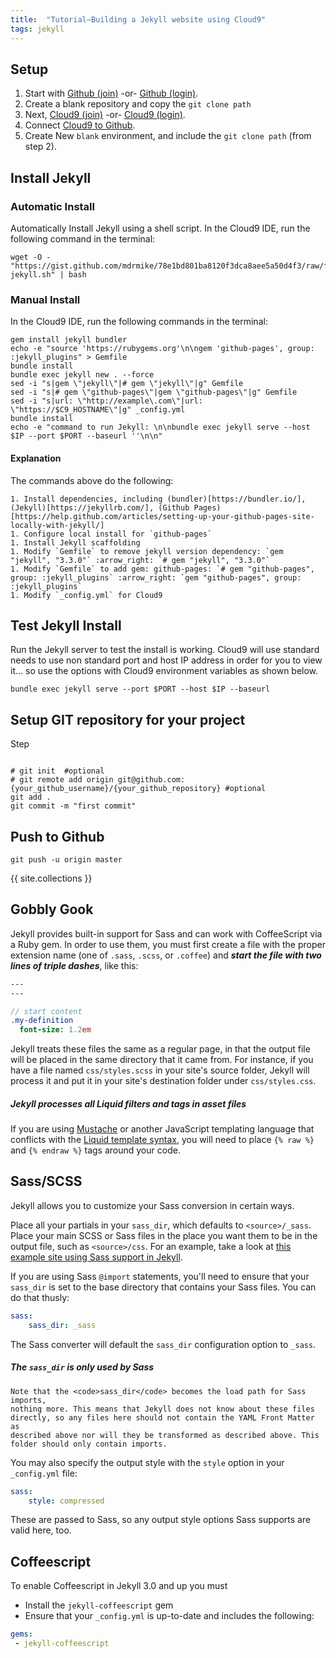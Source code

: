 ```yaml
---
title:  "Tutorial—Building a Jekyll website using Cloud9"
tags: jekyll
---
```


## Setup

  1. Start with [Github (join)](https://github.com/join) -or- [Github (login)](https://github.com/login/).
  2. Create a blank repository and copy the `git clone path`
  3. Next, [Cloud9 (join)](https://c9.io/signup/) -or- [Cloud9 (login)](https://c9.io/login/).
  4. Connect [Cloud9 to Github](https://c9.io/account/services).
  5. Create New `blank` environment, and include the `git clone path` (from step 2).

## Install Jekyll


### Automatic Install

Automatically Install Jekyll using a shell script.  In the Cloud9 IDE, run the following command in the terminal:

```
wget -O - "https://gist.github.com/mdrmike/78e1bd801ba8120f3dca8aee5a50d4f3/raw/f8983606db6cdee6160ce2538fdc6ddf288475e4/setup-jekyll.sh" | bash
```

### Manual Install

In the Cloud9 IDE, run the following commands in the terminal:

```
gem install jekyll bundler
echo -e "source 'https://rubygems.org'\n\ngem 'github-pages', group: :jekyll_plugins" > Gemfile
bundle install
bundle exec jekyll new . --force
sed -i "s|gem \"jekyll\"|# gem \"jekyll\"|g" Gemfile
sed -i "s|# gem \"github-pages\"|gem \"github-pages\"|g" Gemfile
sed -i "s|url: \"http://example\.com\"|url: \"https://$C9_HOSTNAME\"|g" _config.yml
bundle install
echo -e "command to run Jekyll: \n\nbundle exec jekyll serve --host $IP --port $PORT --baseurl ''\n\n"

```


#### Explanation

The commands above do the following:

    1. Install dependencies, including (bundler)[https://bundler.io/], (Jekyll)[https://jekyllrb.com/], (Github Pages)[https://help.github.com/articles/setting-up-your-github-pages-site-locally-with-jekyll/]
    1. Configure local install for `github-pages`
    1. Install Jekyll scaffolding
    1. Modify `Gemfile` to remove jekyll version dependency: `gem "jekyll", "3.3.0"` :arrow_right: `# gem "jekyll", "3.3.0"`
    1. Modify `Gemfile` to add gem: github-pages: `# gem "github-pages", group: :jekyll_plugins` :arrow_right: `gem "github-pages", group: :jekyll_plugins`
    1. Modify `_config.yml` for Cloud9



## Test Jekyll Install

Run the Jekyll server to test the install is working.
Cloud9 will use standard needs to use non standard port and host IP address in order for you to view it... so use the options with Cloud9 environment variables as shown below.

```
bundle exec jekyll serve --port $PORT --host $IP --baseurl
```

## Setup GIT repository for your project

Step

```

# git init  #optional
# git remote add origin git@github.com:{your_github_username}/{your_github_repository} #optional
git add .
git commit -m "first commit"

```

## Push to Github

```
git push -u origin master
```

{{ site.collections }}


## Gobbly Gook

Jekyll provides built-in support for Sass and can work with CoffeeScript via
a Ruby gem. In order to use them, you must first create a file with the
proper extension name (one of `.sass`, `.scss`, or `.coffee`) and ***start the
file with two lines of triple dashes***, like this:

```sass
---
---

// start content
.my-definition
  font-size: 1.2em
```

Jekyll treats these files the same as a regular page, in that the output file
will be placed in the same directory that it came from. For instance, if you
have a file named `css/styles.scss` in your site's source folder, Jekyll
will process it and put it in your site's destination folder under
`css/styles.css`.

<div class="note info">
  <h5>Jekyll processes all Liquid filters and tags in asset files</h5>
  <p>If you are using <a href="https://mustache.github.io">Mustache</a>
     or another JavaScript templating language that conflicts with
     the <a href="/docs/templates/">Liquid template syntax</a>, you
     will need to place <code>{&#37; raw &#37;}</code> and
     <code>{&#37; endraw &#37;}</code> tags around your code.</p>
</div>

## Sass/SCSS

Jekyll allows you to customize your Sass conversion in certain ways.

Place all your partials in your `sass_dir`, which defaults to
`<source>/_sass`. Place your main SCSS or Sass files in the place you want
them to be in the output file, such as `<source>/css`. For an example, take
a look at [this example site using Sass support in Jekyll][example-sass].

If you are using Sass `@import` statements, you'll need to ensure that your
`sass_dir` is set to the base directory that contains your Sass files. You
can do that thusly:

```yaml
sass:
    sass_dir: _sass
```

The Sass converter will default the `sass_dir` configuration option to
`_sass`.

[example-sass]: https://github.com/jekyll/jekyll-sass-converter/tree/master/example

<div class="note info">
  <h5>The <code>sass_dir</code> is only used by Sass</h5>
  <p>

    Note that the <code>sass_dir</code> becomes the load path for Sass imports,
    nothing more. This means that Jekyll does not know about these files
    directly, so any files here should not contain the YAML Front Matter as
    described above nor will they be transformed as described above. This
    folder should only contain imports.

  </p>
</div>

You may also specify the output style with the `style` option in your
`_config.yml` file:

```yaml
sass:
    style: compressed
```

These are passed to Sass, so any output style options Sass supports are valid
here, too.


## Coffeescript

To enable Coffeescript in Jekyll 3.0 and up you must

* Install the `jekyll-coffeescript` gem
* Ensure that your `_config.yml` is up-to-date and includes the following:

```yaml
gems:
 - jekyll-coffeescript
```
